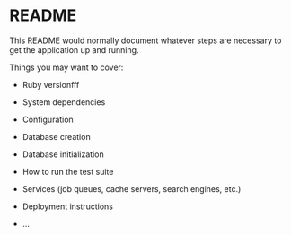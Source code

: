 # README

This README would normally document whatever steps are necessary to get the
application up and running.

Things you may want to cover:

* Ruby versionfff

* System dependencies

* Configuration

* Database creation

* Database initialization

* How to run the test suite

* Services (job queues, cache servers, search engines, etc.)

* Deployment instructions

* ...
